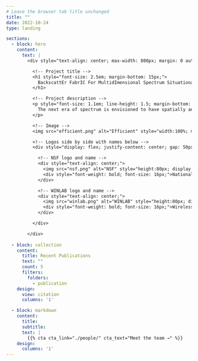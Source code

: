 ```yaml
---
# Leave the browser tab title unchanged
title: ""  
date: 2022-10-24
type: landing

sections:
  - block: hero
    content:
      text: |
        <div style="text-align: center; max-width: 800px; margin: 0 auto;">

          <!-- Project title -->
          <h1 style="font-size: 2.5em; margin-bottom: 15px;">
            BackscattEr FabrIC For MultidImensional Spectrum Situational Awareness and Protection
          </h1>

          <!-- Project description -->
          <p style="font-size: 1.1em; line-height: 1.5; margin-bottom: 20px;">
            The next era of spectrum is envisioned to have spatially and spectrally adjacent systems that are dynamic, resulting in frequent cross-system interference. This project enables affordable, accurate, near-real-time spectrum situational awareness, including simple spectrum sensing algorithms, distributed mechanisms, and relevant spectrum sensing hardware. In addition, it targets mechanisms at the physical layer that provide radio waveform protection against unwanted interference without modifying existing infrastructure. Techniques include model-based and machine learning approaches, focusing on multidimensional awareness and interference protection. The work aims to demonstrate these principles in the FR3 band using the COSMOS Testbed for next-generation wireless coexistence scenarios.
          </p>

          <!-- Image -->
          <img src="efficient.png" alt="Efficient" style="width:100%; max-width:400px; display:block; margin: 20px auto;">

          <!-- Logos side by side with names below -->
          <div style="display: flex; justify-content: center; gap: 50px; margin-top: 30px; flex-wrap: wrap;">

            <!-- NSF logo and name -->
            <div style="text-align: center;">
              <img src="nsf.png" alt="NSF" style="height:80px; display:block; margin-bottom: 10px;">
              <div style="font-weight: bold; font-size: 16px;">National Science Foundation (NSF)</div>
            </div>

            <!-- WINLAB logo and name -->
            <div style="text-align: center;">
              <img src="winlab.png" alt="WINLAB" style="height:80px; display:block; margin-bottom: 10px;">
              <div style="font-weight: bold; font-size: 16px;">Wireless Information Network Laboratory (WINLAB)</div>
            </div>

          </div>

        </div>
  
  - block: collection
    content:
      title: Recent Publications
      text: ""
      count: 5
      filters:
        folders:
          - publication
    design:
      view: citation
      columns: '1'

  - block: markdown
    content:
      title:
      subtitle:
      text: |
        {{% cta cta_link="./people/" cta_text="Meet the team →" %}}
    design:
      columns: '1'
---
```

